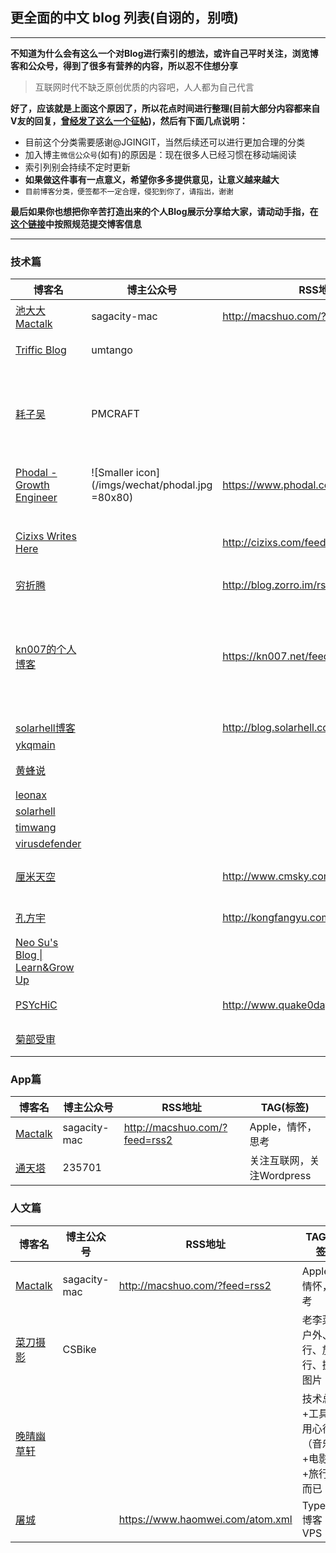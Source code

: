 
## 更全面的中文 blog 列表(自诩的，别喷)

---
**不知道为什么会有这么一个对Blog进行索引的想法，或许自己平时关注，浏览博客和公众号，得到了很多有营养的内容，所以忍不住想分享**
> 互联网时代不缺乏原创优质的内容吧，人人都为自己代言

**好了，应该就是上面这个原因了，所以花点时间进行整理(目前大部分内容都来自V友的回复，[曾经发了这么一个征帖](http://v2ex.com/t/248896#reply133))，然后有下面几点说明：**

- 目前这个分类需要感谢@JGINGIT，当然后续还可以进行更加合理的分类
- 加入博主`微信公众号`(如有)的原因是：现在很多人已经习惯在移动端阅读
- 索引列别会持续不定时更新
- **如果做这件事有一点意义，希望你多多提供意见，让意义越来越大**
- `目前博客分类，便签都不一定合理，侵犯到你了，请指出，谢谢`

**最后如果你也想把你辛苦打造出来的个人Blog展示分享给大家，请动动手指，在[这个链接](https://github.com/jerrycave/BlogLists/issues/3)中按照规范提交博客信息**

---


### 技术篇

| 博客名 | 博主公众号 | RSS地址 | TAG(标签) | 
| ------------ | ------------- | ------------ | ---- |
| [池大大Mactalk](http://macshuo.com/) | sagacity-mac  | <http://macshuo.com/?feed=rss2> | Apple，情怀，思考 |
| [Triffic Blog](http://www.triffic.cc/) | umtango  |  | 阅读，Java，BI |
| [耗子吴](http://ratwu.com/) | PMCRAFT | | √90后　√主流　√宅男　√伪极客　√android手机　×逛街　×美食 |
| [Phodal - Growth Engineer](https://www.phodal.com/) | ![Smaller icon](/imgs/wechat/phodal.jpg =80x80) | <https://www.phodal.com/blog/feeds/rss/> | SEO、前端、后台、硬件、架构 | 
| [Cizixs Writes Here](http://cizixs.com/) | | <http://cizixs.com/feed.xml> | Tech, Python, Reading, Life, And Love. |
| [穷折腾](http://blog.zorro.im/)| | <http://blog.zorro.im/rss.xml> |  |  
| [kn007的个人博客](https://kn007.net/) |  | <https://kn007.net/feed/> | postfix，autoit，php，mysql，nginx，kindle，wordpress，音乐，生活 |
| [solarhell博客](http://blog.solarhell.com/) |  | <http://blog.solarhell.com/atom.xml> |  |
| [ykqmain](http://blog.ykqmain.com/) |  |  |  |
| [黄蜂说](https://www.sjy.im/) |  |  | 自主创业,IT农民工 |
| [leonax](https://leonax.net/) |  |  |  |
| [solarhell](http://blog.solarhell.com/) |  |  |  |
| [timwang](http://wiki.timwang.me/) |  |  |  |
| [virusdefender](https://virusdefender.net/) |  |  |  |
| [厘米天空](http://www.cmsky.com/) |  | <http://www.cmsky.com/feed/> | 非码农，只是自己的记事本 |
| [孔方宇](http://kongfangyu.com/) |  | <http://kongfangyu.com/atom.xml> | 阿里云,Nodejs |
| [Neo Su's Blog \| Learn&Grow Up](https://blog.smemo.info/) |  |  | Swift, Js |
| [PSYcHiC](http://www.quake0day.com/) |  | <http://www.quake0day.com/feed/rss> | 日记, 作品, 技巧分享 |
| [菊部受审](http://www.jubushoushen.com/) |  |  | 科学上网、破解软件 |


### App篇
| 博客名 | 博主公众号 | RSS地址 | TAG(标签) | 
| ------------ | ------------- | ------------ | ---- |
| [Mactalk](http://macshuo.com/) | sagacity-mac  | <http://macshuo.com/?feed=rss2> | Apple，情怀，思考 |
| [通天塔](https://ttt.tt/)| 235701 |  | 关注互联网，关注Wordpress|



### 人文篇
| 博客名 | 博主公众号 | RSS地址 | TAG(标签) | 
| ------------ | ------------- | ------------ | ---- |
| [Mactalk](http://macshuo.com/) | sagacity-mac  | <http://macshuo.com/?feed=rss2> | Apple，情怀，思考 |
| [菜刀摄影](http://www.caidaoli.com/) | CSBike | | 老李菜刀户外、骑行、旅行、摄影图片 |
| [晚晴幽草轩](http://www.jeffjade.com/) |  |  | 技术总结+工具使用心得+（音乐+电影+旅行）而已 |
| [屠城](https://www.haomwei.com/) |  | <https://www.haomwei.com/atom.xml> | Typecho 博客 VPS |
